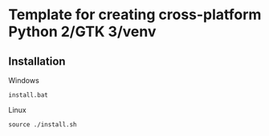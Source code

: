 # Template for creating cross-platform Python 2/GTK 3/venv
## Installation

   Windows
   ```
   install.bat
   ```
   
   Linux
   ```
   source ./install.sh
   ```
